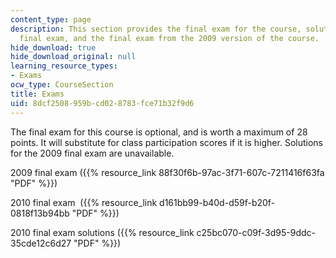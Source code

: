 ```yaml
---
content_type: page
description: This section provides the final exam for the course, solutions to the
  final exam, and the final exam from the 2009 version of the course.
hide_download: true
hide_download_original: null
learning_resource_types:
- Exams
ocw_type: CourseSection
title: Exams
uid: 8dcf2508-959b-cd02-8783-fce71b32f9d6
---
```


The final exam for this course is optional, and is worth a maximum of 28 points. It will substitute for class participation scores if it is higher. Solutions for the 2009 final exam are unavailable.

2009 final exam ({{% resource_link 88f30f6b-97ac-3f71-607c-7211416f63fa "PDF" %}})

2010 final exam  ({{% resource_link d161bb99-b40d-d59f-b20f-0818f13b94bb "PDF" %}})

2010 final exam solutions ({{% resource_link c25bc070-c09f-3d95-9ddc-35cde12c6d27 "PDF" %}})